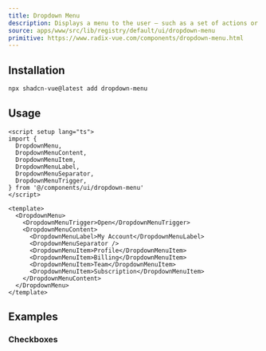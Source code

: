 ```yaml
---
title: Dropdown Menu
description: Displays a menu to the user — such as a set of actions or functions — triggered by a button.
source: apps/www/src/lib/registry/default/ui/dropdown-menu 
primitive: https://www.radix-vue.com/components/dropdown-menu.html
---
```



<ComponentPreview name="DropdownMenuDemo" /> 

## Installation

```bash
npx shadcn-vue@latest add dropdown-menu
``` 
## Usage

```vue
<script setup lang="ts">
import {
  DropdownMenu,
  DropdownMenuContent,
  DropdownMenuItem,
  DropdownMenuLabel,
  DropdownMenuSeparator,
  DropdownMenuTrigger,
} from '@/components/ui/dropdown-menu'
</script>

<template>
  <DropdownMenu>
    <DropdownMenuTrigger>Open</DropdownMenuTrigger>
    <DropdownMenuContent>
      <DropdownMenuLabel>My Account</DropdownMenuLabel>
      <DropdownMenuSeparator />
      <DropdownMenuItem>Profile</DropdownMenuItem>
      <DropdownMenuItem>Billing</DropdownMenuItem>
      <DropdownMenuItem>Team</DropdownMenuItem>
      <DropdownMenuItem>Subscription</DropdownMenuItem>
    </DropdownMenuContent>
  </DropdownMenu>
</template>
```

## Examples

### Checkboxes

